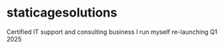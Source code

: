 # staticagesolutions
Certified IT support and consulting business I run myself re-launching Q1 2025
